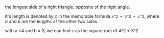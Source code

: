 the longest side of a right triangle. opposite of the right angle.

it's length is denoted by *c* in the memorable formula `a^2 + b^2 = c^2`, where *a* and *b* are the lengths of the other two sides. 

with a =4 and b = 3, we can find c as the square root of 4^2 + 3^2